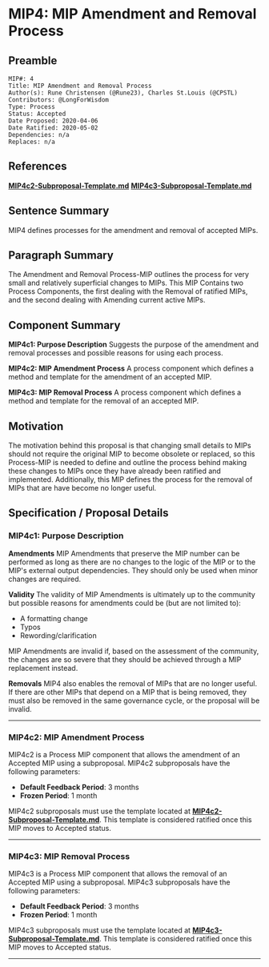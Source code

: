 # MIP4: MIP Amendment and Removal Process

## Preamble
```
MIP#: 4
Title: MIP Amendment and Removal Process
Author(s): Rune Christensen (@Rune23), Charles St.Louis (@CPSTL)
Contributors: @LongForWisdom
Type: Process
Status: Accepted
Date Proposed: 2020-04-06
Date Ratified: 2020-05-02
Dependencies: n/a
Replaces: n/a
  ```

## References
**[MIP4c2-Subproposal-Template.md](MIP4c2-Subproposal-Template.md)**
**[MIP4c3-Subproposal-Template.md](MIP4c3-Subproposal-Template.md)**

## Sentence Summary

MIP4 defines processes for the amendment and removal of accepted MIPs.

## Paragraph Summary

The Amendment and Removal Process-MIP outlines the process for very small and relatively superficial changes to MIPs. This MIP Contains two Process Components, the first dealing with the Removal of ratified MIPs, and the second dealing with Amending current active MIPs.

## Component Summary

**MIP4c1: Purpose Description**
Suggests the purpose of the amendment and removal processes and possible reasons for using each process.

**MIP4c2: MIP Amendment Process**
A process component which defines a method and template for the amendment of an accepted MIP.

**MIP4c3: MIP Removal Process**
A process component which defines a method and template for the removal of an accepted MIP.

## Motivation

The motivation behind this proposal is that changing small details to MIPs should not require the original MIP to become obsolete or replaced, so this Process-MIP is needed to define and outline the process behind making these changes to MIPs once they have already been ratified and implemented. Additionally, this MIP defines the process for the removal of MIPs that are have become no longer useful.

## Specification / Proposal Details

### MIP4c1: Purpose Description

**Amendments**
MIP Amendments that preserve the MIP number can be performed as long as there are no changes to the logic of the MIP or to the MIP's external output dependencies. They should only be used when minor changes are required.

**Validity**
The validity of MIP Amendments is ultimately up to the community but possible reasons for amendments could be (but are not limited to):
- A formatting change
- Typos
- Rewording/clarification

MIP Amendments are invalid if, based on the assessment of the community, the changes are so severe that they should be achieved through a MIP replacement instead.

**Removals**
MIP4 also enables the removal of MIPs that are no longer useful. If there are other MIPs that depend on a MIP that is being removed, they must also be removed in the same governance cycle, or the proposal will be invalid.

---
### MIP4c2: MIP Amendment Process

MIP4c2 is a Process MIP component that allows the amendment of an Accepted MIP using a subproposal. MIP4c2 subproposals have the following parameters:
- **Default Feedback Period**: 3 months
- **Frozen Period**: 1 month

MIP4c2 subproposals must use the template located at  **[MIP4c2-Subproposal-Template.md](MIP4c2-Subproposal-Template.md)**. This template is considered ratified once this MIP moves to Accepted status.

---
### MIP4c3: MIP Removal Process

MIP4c3 is a Process MIP component that allows the removal of an Accepted MIP using a subproposal. MIP4c3 subproposals have the following parameters:
- **Default Feedback Period**: 3 months
- **Frozen Period**: 1 month

MIP4c3 subproposals must use the template located at  **[MIP4c3-Subproposal-Template.md](MIP4c3-Subproposal-Template.md)**. This template is considered ratified once this MIP moves to Accepted status.

---
